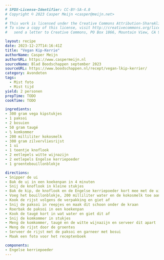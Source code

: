 ```yaml
---
# SPDX-License-Identifier: CC-BY-SA-4.0
# Copyright © 2023 Casper Meijn <casper@meijn.net>
# 
# This work is licensed under the Creative Commons Attribution-ShareAlike 4.0 International License. 
# To view a copy of this license, visit http://creativecommons.org/licenses/by-sa/4.0/ or 
#   send a letter to Creative Commons, PO Box 1866, Mountain View, CA 94042, USA.

layout: recipe
date: 2023-12-27T14:16:41Z
title: "Vegan Kip-Kerrie"
authorName: Casper Meijn
authorURL: https://www.caspermeijn.nl
sourceName: Blad Boodschappen september 2023
sourceURL: https://www.boodschappen.nl/recept/vegan-lkip-kerrier/
category: Avondeten
tags:
  - Mist foto
  - Mist tijd
yield: 2 personen
prepTime: TODO
cookTime: TODO 

ingredients:
- 300 gram vega kipstukjes
- 1 paksoi
- 2 bosuien
- 50 gram taugé
- ½ komkommer
- 200 milliliter kokosmelk
- 300 gram zilvervliesrijst
- 1 ui
- 1 teentje knoflook
- 2 eetlepels witte wijnazijn
- 2 eetlepels Engelse kerriepoeder
- 1 groentebouillonblokje

directions:
- Snipper de ui
- Bak de ui in een koekenpan in 4 minuten
- Snij de knoflook in kleine stukjes
- Bak de kip, de knoflook en de Engelse kerriepoeder kort mee met de ui
- Voeg het bouillonblokje, 200 milliliter water en de kokosmelk toe aan de pan met ui en kip en laat dit 10 minuten zacht koken
- Kook de rijst volgens de verpakking en giet af
- Snij de paksoi in reepjes en maak dit schoon onder de kraan
- Roerbak de paksoi in een koekenpan
- Kook de taugé kort in wat water en giet dit af
- Snij de komkommer in stukjes
- Meng de komkommer, taugé en de witte wijnazijn en serveer dit apart
- Meng de rijst door de groentes
- Serveer de rijst met de paksoi en garneer met bosui
- Maak een foto voor het receptenboek

components:
- Engelse kerriepoeder
---
```

